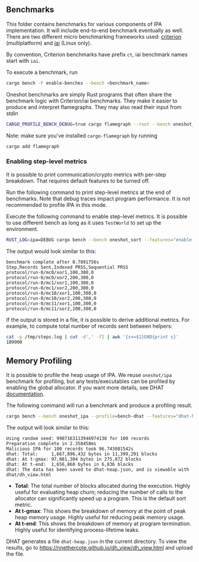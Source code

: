 ## Benchmarks

This folder contains benchmarks for various components of IPA implementation. It will include end-to-end benchmark eventually as well. There are two different micro benchmarking frameworks used: [criterion](https://github.com/bheisler/criterion.rs) (multiplatform) and [iai](https://github.com/bheisler/iai) (Linux only).

By convention, Criterion benchmarks have prefix `ct`, iai benchmark names start with `iai`.

To execute a benchmark, run

```bash
cargo bench -F enable-benches --bench <benchmark_name>
```

Oneshot benchmarks are simply Rust programs that often share the benchmark logic with Criterion/iai benchmarks. They make it easier to produce and interpret flamegraphs. They may also read their input from stdin

```bash
CARGO_PROFILE_BENCH_DEBUG=true cargo flamegraph --root --bench oneshot_arithmetic --features="enable-benches" -- --depth=64 --width=1000000
```

Note: make sure you've installed `cargo-flamegraph` by running

```bash
cargo add flamegraph
```

### Enabling step-level metrics

It is possible to print communication/crypto metrics with per-step breakdown. That requires default features to be turned
off.

Run the following command to print step-level metrics at the end of benchmarks. Note that debug traces impact program
performance. It is not recommended to profile IPA in this mode.

Execute the following command to enable step-level metrics. It is possible to use different bench as long as it uses
`TestWorld` to set up the environment.

```bash
RUST_LOG=ipa=DEBUG cargo bench --bench oneshot_sort --features="enable-benches debug-trace descriptive-gate"
```

The output would look similar to this:

```
benchmark complete after 0.7891756s
Step,Records Sent,Indexed PRSS,Sequential PRSS
protocol/run-0/mc0/xor1,100,300,0
protocol/run-0/mc0/xor2,200,300,0
protocol/run-0/mc1/xor1,100,300,0
protocol/run-0/mc1/xor2,200,300,0
protocol/run-0/mc10/xor1,100,300,0
protocol/run-0/mc10/xor2,200,300,0
protocol/run-0/mc11/xor1,100,300,0
protocol/run-0/mc11/xor2,200,300,0
```

If the output is stored in a file, it is possible to derive additional metrics. For example, to compute total
number of records sent between helpers:

```bash
cat -p /tmp/steps.log | cut -d',' -f2 | awk '{s+=$1}END{print s}'
189900
```

## Memory Profiling

It is possible to profile the heap usage of IPA. We reuse `oneshot/ipa` benchmark for profiling, but any tests/executables can be profiled by enabling the global allocator. If you want more details, see DHAT [documentation](https://docs.rs/dhat/latest/dhat/).

The following command will run a benchmark and produce a profiling result.

```bash
cargo bench --bench oneshot_ipa --profile=bench-dhat --features="dhat-heap enable-benches" -- -n 100
```

The output will look similar to this:

```
Using random seed: 9907163113946974138 for 100 records
Preparation complete in 2.358458ms
Malicious IPA for 100 records took 96.743081542s
dhat: Total:     1,667,896,432 bytes in 11,399,291 blocks
dhat: At t-gmax: 97,081,304 bytes in 275,872 blocks
dhat: At t-end:  1,656,860 bytes in 6,836 blocks
dhat: The data has been saved to dhat-heap.json, and is viewable with dhat/dh_view.html
```

- **Total**: The total number of blocks allocated during the execution. Highly useful for evaluating heap churn; reducing the number of calls to the allocator can significantly speed up a program. This is the default sort metric.
- **At t-gmax**: This shows the breakdown of memory at the point of peak heap memory usage. Highly useful for reducing peak memory usage.
- **At t-end**: This shows the breakdown of memory at program termination. Highly useful for identifying process-lifetime leaks.

DHAT generates a file `dhat-heap.json` in the current directory. To view the results, go to https://nnethercote.github.io/dh_view/dh_view.html and upload the file.
